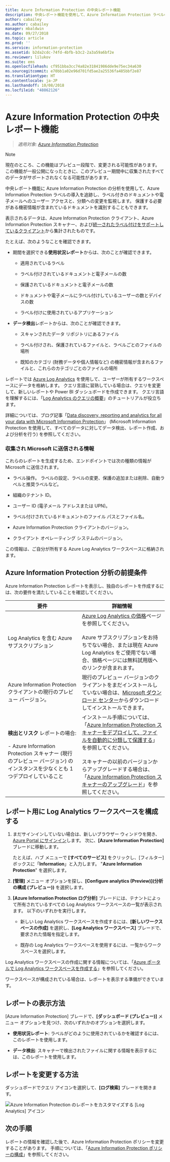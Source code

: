 ```yaml
---
title: Azure Information Protection の中央レポート機能
description: 中央レポート機能を使用して、Azure Information Protection ラベルの導入を追跡し、機密情報を含むファイルを特定する方法
author: cabailey
ms.author: cabailey
manager: mbaldwin
ms.date: 09/27/2018
ms.topic: article
ms.prod: ''
ms.service: information-protection
ms.assetid: b2da2cdc-74fd-4bfb-b3c2-2a3a59a6bf2e
ms.reviewer: lilukov
ms.suite: ems
ms.openlocfilehash: cf951bba3cc74a82e31841986dde9e75ec34a630
ms.sourcegitcommit: e70bb1a02e96d701fd5ae2a25536fa485bbf2e87
ms.translationtype: HT
ms.contentlocale: ja-JP
ms.lasthandoff: 10/08/2018
ms.locfileid: "48862126"
---
```

# <a name="central-reporting-for-azure-information-protection"></a>Azure Information Protection の中央レポート機能

>*適用対象: [Azure Information Protection](https://azure.microsoft.com/pricing/details/information-protection)*

> [!NOTE]
> 現在のところ、この機能はプレビュー段階で、変更される可能性があります。 この機能が一般公開になったときに、このプレビュー期間中に収集されたすべてのデータがサポートされなくなる可能性があります。


中央レポート機能に Azure Information Protection の分析を使用して、Azure Information Protection ラベルの導入を追跡し、ラベル付きのドキュメントや電子メールへのユーザー アクセスと、分類への変更を監視します。 保護する必要がある機密情報が含まれているドキュメントを識別することもできます。

表示されるデータは、Azure Information Protection クライアント、Azure Information Protection スキャナー、および[統一されたラベル付けをサポートしているクライアント](configure-policy-migrate-labels.md#clients-that-support-unified-labeling)から集計されたものです。

たとえば、次のようなことを確認できます。

- 期間を選択できる**使用状況レポート**からは、次のことが確認できます。
    
    - 適用されているラベル
    
    - ラベル付けされているドキュメントと電子メールの数
    
    - 保護されているドキュメントと電子メールの数
    
    - ドキュメントや電子メールにラベル付けしているユーザーの数とデバイスの数
    
    - ラベル付けに使用されているアプリケーション

- **データ検出**レポートからは、次のことが確認できます。

    - スキャンされたデータ リポジトリにあるファイル
    
    - ラベル付けされ、保護されているファイルと、ラベルごとのファイルの場所
    
    - 既知のカテゴリ (財務データや個人情報など) の機密情報が含まれるファイルと、これらのカテゴリごとのファイルの場所
    
レポートでは [Azure Log Analytics](/azure/log-analytics/log-analytics-overview) を使用して、ユーザーが所有するワークスペースにデータを格納します。 クエリ言語に習熟している場合は、クエリを変更して、新しいレポートや Power BI ダッシュボードを作成できます。 クエリ言語を理解するには、「[Log Analytics のクエリの概要](https://docs.loganalytics.io/docs/Learn/Getting-Started/Getting-started-with-the-Analytics-portal)」のチュートリアルが役立ちます。 

詳細については、ブログ記事「[Data discovery, reporting and analytics for all your data with Microsoft Information Protection](https://techcommunity.microsoft.com/t5/Azure-Information-Protection/Data-discovery-reporting-and-analytics-for-all-your-data-with/ba-p/253854)」 (Microsoft Information Protection を使用して、すべてのデータに対してデータ検出、レポート作成、および分析を行う) を参照してください。

### <a name="information-collected-and-sent-to-microsoft"></a>収集され Microsoft に送信される情報

これらのレポートを生成するため、エンドポイントでは次の種類の情報が Microsoft に送信されます。

- ラベル操作。 ラベルの設定、ラベルの変更、保護の追加または削除、自動ラベルと推奨ラベルなど。

- 組織のテナント ID。

- ユーザー ID (電子メール アドレスまたは UPN)。

- ラベル付けされているドキュメントのファイル パスとファイル名。

- Azure Information Protection クライアントのバージョン。

- クライアント オペレーティング システムのバージョン。

この情報は、ご自分が所有する Azure Log Analytics ワークスペースに格納されます。

## <a name="prerequisites-for-azure-information-protection-analytics"></a>Azure Information Protection 分析の前提条件
Azure Information Protection レポートを表示し、独自のレポートを作成するには、次の要件を満たしていることを確認してください。

|要件|詳細情報|
|---------------|--------------------|
|Log Analytics を含む Azure サブスクリプション|[Azure Log Analytics の価格](https://azure.microsoft.com/pricing/details/log-analytics)ページを参照してください。<br /><br />Azure サブスクリプションをお持ちでない場合、または現在 Azure Log Analytics をご使用でない場合、価格ページには無料試用版へのリンクが含まれます。|
|Azure Information Protection クライアントの現行のプレビュー バージョン。|現行のプレビュー バージョンのクライアントをまだインストールしていない場合は、[Microsoft ダウンロード センター](https://www.microsoft.com/en-us/download/details.aspx?id=53018)からダウンロードしてインストールできます。|
|**検出とリスク** レポートの場合: <br /><br />- Azure Information Protection スキャナー (現行のプレビュー バージョン) のインスタンスを少なくとも 1 つデプロイしていること|インストール手順については、「[Azure Information Protection スキャナーをデプロイして、ファイルを自動的に分類して保護する](deploy-aip-scanner.md)」を参照してください。 <br /><br />スキャナーの以前のバージョンからアップグレードする場合は、「[Azure Information Protection スキャナーのアップグレード](./rms-client/client-admin-guide.md#upgrading-the-azure-information-protection-scanner)」を参照してください。|


## <a name="configure-a-log-analytics-workspace-for-the-reports"></a>レポート用に Log Analytics ワークスペースを構成する

1. まだサインインしていない場合は、新しいブラウザー ウィンドウを開き、[Azure Portal にサインイン](configure-policy.md#signing-in-to-the-azure-portal)します。 次に、**[Azure Information Protection]** ブレードに移動します。 
    
    たとえば、ハブ メニューで **[すべてのサービス]** をクリックし、[フィルター] ボックスに「**Information**」と入力します。 "**Azure Information Protection**" を選択します。
    
2. **[管理]** メニュー オプションを探し、**[Configure analytics (Preview)]\(分析の構成 (プレビュー)\)** を選択します。

3. **[Azure Information Protection ログ分析]** ブレードには、テナントによって所有されているすべての Log Analytics ワークスペースの一覧が表示されます。 以下のいずれかを実行します。
    
    - 新しい Log Analytics ワークスペースを作成するには、**[新しいワークスペースの作成]** を選択し、**[Log Analytics ワークスペース]** ブレードで、要求された情報を指定します。
    
    - 既存の Log Analytics ワークスペースを使用するには、一覧からワークスペースを選択します。

Log Analytics ワークスペースの作成に関する情報については、「[Azure ポータルで Log Analytics ワークスペースを作成する](https://docs.microsoft.com/azure/log-analytics/log-analytics-quick-create-workspace)」を参照してください。

ワークスペースが構成されている場合は、レポートを表示する準備ができています。

## <a name="how-to-view-the-reports"></a>レポートの表示方法

[Azure Information Protection] ブレードで、**[ダッシュボード (プレビュー)]** メニュー オプションを見つけ、次のいずれかのオプションを選択します。

- **使用状況レポート**: ラベルがどのように使用されているかを確認するには、このレポートを使用します。 

- **データ検出**: スキャナーで検出されたファイルに関する情報を表示するには、このレポートを使用します。

## <a name="how-to-modify-the-reports"></a>レポートを変更する方法

ダッシュボードでクエリ アイコンを選択して、**[ログ検索]** ブレードを開きます。 

![Azure Information Protection のレポートをカスタマイズする [Log Analytics] アイコン](./media/log-analytics-icon.png)


## <a name="next-steps"></a>次の手順
レポートの情報を確認した後で、Azure Information Protection ポリシーを変更することがあります。 手順については、「[Azure Information Protection ポリシーの構成](configure-policy.md)」を参照してください。